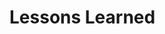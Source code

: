 # Lessons Learned

<!-- This file is automatically populated by the AI agent during reflection and learning -->

















